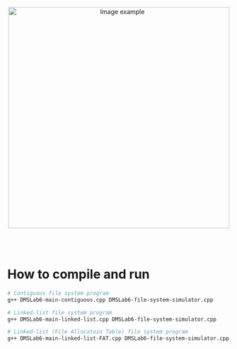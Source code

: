 <br>
<br>
<br>

<p align="center">
  <img alt="Image example" src="https://user-images.githubusercontent.com/19341857/232567108-dce5c7d9-505c-40d1-b1d1-f5abc4114e94.png" width="500">
</p>

<br>
<br>

# How to compile and run

```bash
# Contiguous file system program
g++ DMSLab6-main-contiguous.cpp DMSLab6-file-system-simulator.cpp

# Linked-list file system program
g++ DMSLab6-main-linked-list.cpp DMSLab6-file-system-simulator.cpp

# Linked-list (File Allocatoin Table) file system program
g++ DMSLab6-main-linked-list-FAT.cpp DMSLab6-file-system-simulator.cpp
```

<!--
```bash
# Useful input/output redirection we used for this assignment
./_ < DMSLab6-input-example.txt >> DMSLab6-output-example.txt
```
-->

<br>
<br>
<br>
